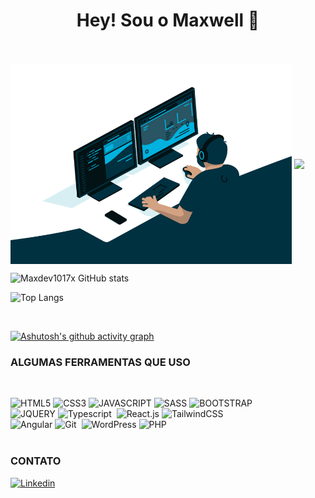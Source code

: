 <h1 align="center">Hey! Sou o  Maxwell 👋</h1> 
<br>
<br>
<img align="center"  alt="GIF" src="https://github.com/Maxdev1017x/Maxdev1017x/blob/main/code.gif?raw=true"![Uploading code.gif…]()
" width="450" height="320" />


<img width=55% align="center"  src="https://github-readme-streak-stats.herokuapp.com?user=Maxdev1017x&theme=github_dark_dimmed&mode=weekly"/>


![Maxdev1017x GitHub stats](https://github-readme-stats.vercel.app/api?username=Maxdev1017x&show_icons=true&theme=github_dark_dimmed)


![Top Langs](https://github-readme-stats.vercel.app/api/top-langs/?username=Maxdev1017x&theme=github_dark_dimmed&hide_progress=true)


<br>

[![Ashutosh's github activity graph](https://github-readme-activity-graph.vercel.app/graph?username=Maxdev1017x&bg_color=24292F&color=4E90E3&line=FFF&point=FFF&area=true&hide_border=true)](https://github.com/Maxdev1017x/github-readme-activity-graph)

### ALGUMAS FERRAMENTAS QUE USO

<br>


![HTML5](https://img.shields.io/badge/HTML5-E34F26?style=for-the-badge&logo=html5&logoColor=white)
![CSS3](https://img.shields.io/badge/CSS3-1572B6?style=for-the-badge&logo=css3&logoColor=white)
![JAVASCRIPT](https://img.shields.io/badge/JavaScript-F7DF1E?style=for-the-badge&logo=javascript&logoColor=black)
![SASS](https://img.shields.io/badge/Sass-CC6699?style=for-the-badge&logo=sass&logoColor=white)
![BOOTSTRAP](https://img.shields.io/badge/Bootstrap-563D7C?style=for-the-badge&logo=bootstrap&logoColor=white)
<br>
![JQUERY](https://img.shields.io/badge/jQuery-0769AD?style=for-the-badge&logo=jquery&logoColor=white)
![Typescript](https://img.shields.io/badge/TypeScript-007ACC?style=for-the-badge&logo=typescript&logoColor=white)&nbsp;
![React.js](https://img.shields.io/badge/React-20232A?style=for-the-badge&logo=react&logoColor=61DAFB)
![TailwindCSS](	https://img.shields.io/badge/Tailwind_CSS-38B2AC?style=for-the-badge&logo=tailwind-css&logoColor=white)&nbsp;
<br>
![Angular](https://img.shields.io/badge/Angular-DD0031?style=for-the-badge&logo=angular)
![Git](https://img.shields.io/badge/GIT-E44C30?style=for-the-badge&logo=git&logoColor=white)&nbsp;
![WordPress](https://img.shields.io/badge/Wordpress-21759B?style=for-the-badge&logo=wordpress&logoColor=white)
![PHP](https://img.shields.io/badge/PHP-777BB4?style=for-the-badge&logo=php&logoColor=white)
<br>
<br>


### CONTATO


[![Linkedin](https://img.shields.io/badge/LinkedIn-0077B5?style=for-the-badge&logo=linkedin&logoColor=white)](https://linkedin.com/in/maxwell0010)






